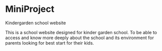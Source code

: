 # MiniProject
Kindergarden school website

This is a school website designed for kinder garden school. To be able to access and know more deeply about the school and its environment for parents looking for best start for their kids.
